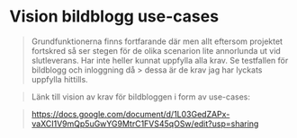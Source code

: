 Vision bildblogg use-cases
==========================

> Grundfunktionerna finns fortfarande där men allt eftersom projektet fortskred så ser stegen för de olika scenarion 
> lite annorlunda ut vid slutleverans. Har inte heller kunnat uppfylla alla krav. Se testfallen för bildblogg och inloggning då > dessa är de krav jag har lyckats uppfylla hittills. 

> Länk till vision av krav för bildbloggen i form av use-cases:

> https://docs.google.com/document/d/1L03GedZAPx-vaXCI1V9mQp5uGwYG9MtrC1FVS45qOSw/edit?usp=sharing
